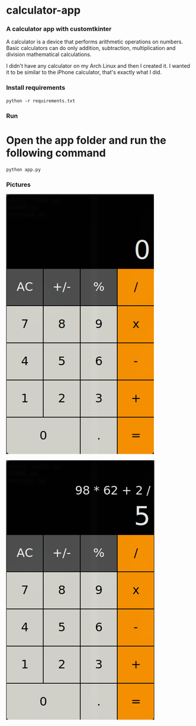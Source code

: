 # calculator-app

### A calculator app with customtkinter

A calculator is a device that performs arithmetic operations on numbers. Basic calculators can do only addition, subtraction, multiplication and division mathematical calculations.

I didn't have any calculator on my Arch Linux and then I created it. I wanted it to be similar to the iPhone calculator, that's exactly what I did.


### Install requirements 

 
```
python -r requirements.txt

```


### Run 

# Open the app folder and run the following command

```
python app.py

```

### Pictures

![app](./picture/app.png)


![calculating](./picture/calculating.png)


